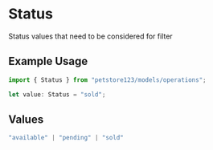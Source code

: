 # Status

Status values that need to be considered for filter

## Example Usage

```typescript
import { Status } from "petstore123/models/operations";

let value: Status = "sold";
```

## Values

```typescript
"available" | "pending" | "sold"
```
